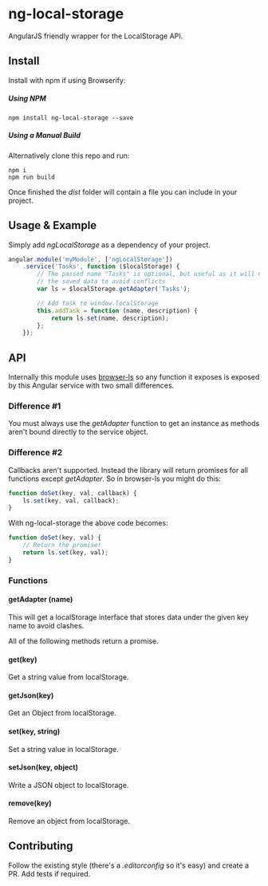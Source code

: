# ng-local-storage
AngularJS friendly wrapper for the LocalStorage API.

## Install
Install with npm if using Browserify:

##### Using NPM
```
npm install ng-local-storage --save
```

##### Using a Manual Build
Alternatively clone this repo and run:

```
npm i
npm run build
```

Once finished the _dist_ folder will contain a file you can include in your 
project.


## Usage & Example
Simply add _ngLocalStorage_ as a dependency of your project.

```javascript
angular.module('myModule', ['ngLocalStorage'])
	.service('Tasks', function ($localStorage) {
		// The passed name "Tasks" is optional, but useful as it will namespace
		// the saved data to avoid conflicts
		var ls = $localStorage.getAdapter('Tasks');

		// Add task to window.localStorage
		this.addTask = function (name, description) {
			return ls.set(name, description);
		};
	});
```

## API
Internally this module uses 
[browser-ls](https://github.com/evanshortiss/browser-local-storage) 
so any function it exposes is exposed by this Angular service with two small 
differences.

### Difference #1
You must always use the _getAdapter_ function to get an instance as methods 
aren't bound directly to the service object.

### Difference #2
Callbacks aren't supported. Instead the library will return promises for all 
functions except _getAdapter_. So in browser-ls you might do this:

```javascript
function doSet(key, val, callback) {
	ls.set(key, val, callback);	
}
```

With ng-local-storage the above code becomes:


```javascript
function doSet(key, val) {
	// Return the promise!
	return ls.set(key, val);
}
```

### Functions

#### getAdapter (name)
This will get a localStorage interface that stores data under the given key 
name to avoid clashes.

All of the following methods return a promise.

#### get(key)
Get a string value from localStorage.

#### getJson(key)
Get an Object from localStorage.

#### set(key, string)
Set a string value in localStorage.

#### setJson(key, object)
Write a JSON object to localStorage.

#### remove(key)
Remove an object from localStorage.

## Contributing
Follow the existing style (there's a _.editorconfig_ so it's easy) and create a 
PR. Add tests if required.
